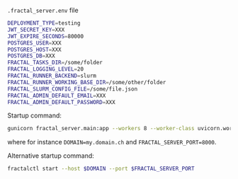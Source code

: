 
`.fractal_server.env` file
```bash
DEPLOYMENT_TYPE=testing
JWT_SECRET_KEY=XXX
JWT_EXPIRE_SECONDS=80000
POSTGRES_USER=XXX
POSTGRES_HOST=XXX
POSTGRES_DB=XXX
FRACTAL_TASKS_DIR=/some/folder
FRACTAL_LOGGING_LEVEL=20
FRACTAL_RUNNER_BACKEND=slurm
FRACTAL_RUNNER_WORKING_BASE_DIR=/some/other/folder
FRACTAL_SLURM_CONFIG_FILE=/some/file.json
FRACTAL_ADMIN_DEFAULT_EMAIL=XXX
FRACTAL_ADMIN_DEFAULT_PASSWORD=XXX
```

Startup command:
```bash
gunicorn fractal_server.main:app --workers 8 --worker-class uvicorn.workers.UvicornWorker --bind $DOMAIN:$FRACTAL_SERVER_PORT --access-logfile server_logs/fractal-server.out --error-logfile server_logs/fractal-server.err
```
where for instance `DOMAIN=my.domain.ch` and `FRACTAL_SERVER_PORT=8000`.

Alternative startup command:
```bash
fractalctl start --host $DOMAIN --port $FRACTAL_SERVER_PORT
```

